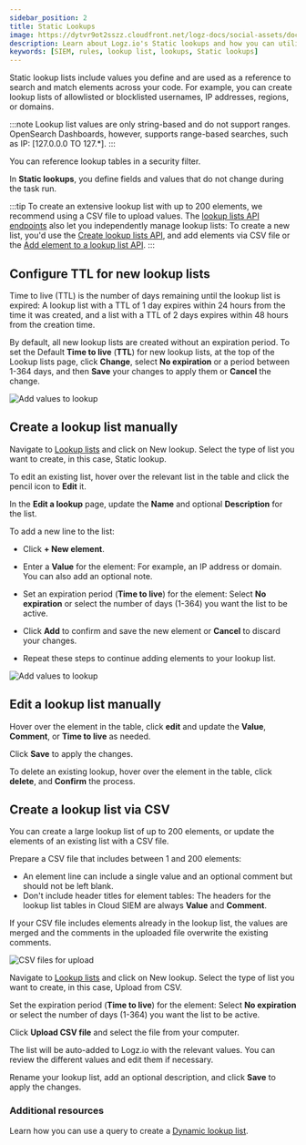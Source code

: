 ```yaml
---
sidebar_position: 2
title: Static Lookups
image: https://dytvr9ot2sszz.cloudfront.net/logz-docs/social-assets/docs-social.jpg
description: Learn about Logz.io's Static lookups and how you can utilize them
keywords: [SIEM, rules, lookup list, lookups, Static lookups]
---
```




Static lookup lists include values you define and are used as a reference to search and match elements across your code. For example, you can create lookup lists of allowlisted or blocklisted usernames, IP addresses, regions, or domains.

:::note
Lookup list values are only string-based and do not support ranges. OpenSearch Dashboards, however, supports range-based searches, such as IP: [127.0.0.0 TO 127.*].
:::

You can reference lookup tables in a security filter. 

In **Static lookups**, you define fields and values that do not change during the task run.



:::tip
To create an extensive lookup list with up to 200 elements, we recommend using a CSV file to upload values. The [lookup lists API endpoints](https://api-docs.logz.io/docs/logz/update-lookup-list/) also let you independently manage lookup lists: To create a new list, you'd use the [Create lookup lists API](https://api-docs.logz.io/docs/logz/create-lookup-list/), and add elements via CSV file or the [Add element to a lookup list API](https://api-docs.logz.io/docs/logz/create-lookup-list-element/).
:::


## Configure TTL for new lookup lists

Time to live (TTL) is the number of days remaining until the lookup list is expired: A lookup list with a TTL of 1 day expires within 24 hours from the time it was created, and a list with a TTL of 2 days expires within 48 hours from the creation time.

By default, all new lookup lists are created without an expiration period. To set the Default **Time to live** (**TTL**) for new lookup lists, at the top of the Lookup lists page, click **Change**, select **No expiration** or a period between 1-364 days, and then **Save** your changes to apply them or **Cancel** the change.

![Add values to lookup](https://dytvr9ot2sszz.cloudfront.net/logz-docs/siem-lookups/edit-static-lookup-jan.png)

## Create a lookup list manually

Navigate to [Lookup lists](https://app.logz.io/#/dashboard/security/rules/lookup) and click on New lookup. Select the type of list you want to create, in this case, Static lookup.

To edit an existing list, hover over the relevant list in the table and click the pencil icon to **Edit** it.

In the **Edit a lookup** page, update the **Name** and optional **Description** for the list.

To add a new line to the list: 

   * Click **+ New element**. 

   *  Enter a **Value** for the element: For example, an IP address or domain. You can also add an optional note. 

   * Set an expiration period (**Time to live**) for the element: Select **No expiration** or select the number of days (1-364) you want the list to be active.

   * Click **Add** to confirm and save the new element or **Cancel** to discard your changes.

   * Repeat these steps to continue adding elements to your lookup list.

![Add values to lookup](https://dytvr9ot2sszz.cloudfront.net/logz-docs/siem-lookups/edit-static-lookup-jan.png)

## Edit a lookup list manually

Hover over the element in the table, click **edit** and update the **Value**, **Comment**, or **Time to live** as needed.

Click **Save** to apply the changes.

To delete an existing lookup, hover over the element in the table, click **delete**, and **Confirm** the process.



## Create a lookup list via CSV

You can create a large lookup list of up to 200 elements, or update the elements of an existing list with a CSV file. 

Prepare a CSV file that includes between 1 and 200 elements:  

* An element line can include a single value and an optional comment but should not be left blank. 
* Don't include header titles for element tables: The headers for the lookup list tables in Cloud SIEM are always **Value** and **Comment**.

If your CSV file includes elements already in the lookup list, the values are merged and the comments in the uploaded file overwrite the existing comments.

![CSV files for upload](https://dytvr9ot2sszz.cloudfront.net/logz-docs/siem-lookups/csv-for-upload.png)

Navigate to [Lookup lists](https://app.logz.io/#/dashboard/security/rules/lookup) and click on New lookup. Select the type of list you want to create, in this case, Upload from CSV.

Set the expiration period (**Time to live**) for the element: Select **No expiration** or select the number of days (1-364) you want the list to be active.

Click **Upload CSV file** and select the file from your computer.

The list will be auto-added to Logz.io with the relevant values. You can review the different values and edit them if necessary.

Rename your lookup list, add an optional description, and click **Save** to apply the changes.


<h3 id="additional">Additional resources</h3>

Learn how you can use a query to create a [Dynamic lookup list](/docs/user-guide/cloud-siem/lookup-lists/dynamic-lookup/).
